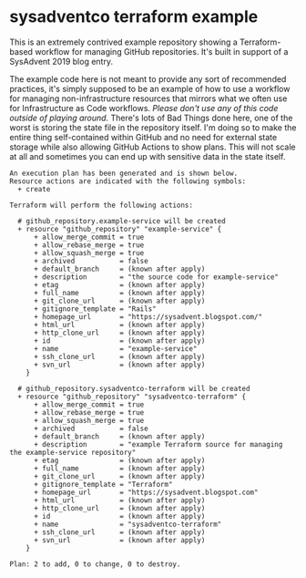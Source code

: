 # sysadventco terraform example

This is an extremely contrived example repository showing a Terraform-based workflow for managing GitHub repositories. It's built in support of a SysAdvent 2019 blog entry.

The example code here is not meant to provide any sort of recommended practices, it's simply supposed to be an example of how to use a workflow for managing non-infrastructure resources that mirrors what we often use for Infrastructure as Code workflows. *Please don't use any of this code outside of playing around.* There's lots of Bad Things done here, one of the worst is storing the state file in the repository itself. I'm doing so to make the entire thing self-contained within GitHub and no need for external state storage while also allowing GitHub Actions to show plans. This will not scale at all and sometimes you can end up with sensitive data in the state itself.

```shell
An execution plan has been generated and is shown below.
Resource actions are indicated with the following symbols:
  + create

Terraform will perform the following actions:

  # github_repository.example-service will be created
  + resource "github_repository" "example-service" {
      + allow_merge_commit = true
      + allow_rebase_merge = true
      + allow_squash_merge = true
      + archived           = false
      + default_branch     = (known after apply)
      + description        = "the source code for example-service"
      + etag               = (known after apply)
      + full_name          = (known after apply)
      + git_clone_url      = (known after apply)
      + gitignore_template = "Rails"
      + homepage_url       = "https://sysadvent.blogspot.com/"
      + html_url           = (known after apply)
      + http_clone_url     = (known after apply)
      + id                 = (known after apply)
      + name               = "example-service"
      + ssh_clone_url      = (known after apply)
      + svn_url            = (known after apply)
    }

  # github_repository.sysadventco-terraform will be created
  + resource "github_repository" "sysadventco-terraform" {
      + allow_merge_commit = true
      + allow_rebase_merge = true
      + allow_squash_merge = true
      + archived           = false
      + default_branch     = (known after apply)
      + description        = "example Terraform source for managing the example-service repository"
      + etag               = (known after apply)
      + full_name          = (known after apply)
      + git_clone_url      = (known after apply)
      + gitignore_template = "Terraform"
      + homepage_url       = "https://sysadvent.blogspot.com"
      + html_url           = (known after apply)
      + http_clone_url     = (known after apply)
      + id                 = (known after apply)
      + name               = "sysadventco-terraform"
      + ssh_clone_url      = (known after apply)
      + svn_url            = (known after apply)
    }

Plan: 2 to add, 0 to change, 0 to destroy.
```
